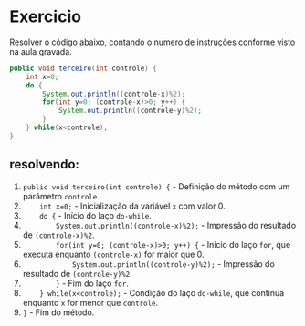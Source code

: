 # Exercicio
Resolver o código abaixo, contando o numero de instruções conforme visto na aula gravada.


```java
public void terceiro(int controle) {
    int x=0;
    do {
        System.out.println((controle-x)%2);
        for(int y=0; (controle-x)>0; y++) {
            System.out.println((controle-y)%2);
        }
    } while(x<controle);
}
```

## resolvendo:

1. `public void terceiro(int controle) {` - Definição do método com um parâmetro `controle`.
2. `    int x=0;` - Inicialização da variável `x` com valor 0.
3. `    do {` - Início do laço `do-while`.
4. `        System.out.println((controle-x)%2);` - Impressão do resultado de `(controle-x)%2`.
5. `        for(int y=0; (controle-x)>0; y++) {` - Início do laço `for`, que executa enquanto `(controle-x)` for maior que 0.
6. `            System.out.println((controle-y)%2);` - Impressão do resultado de `(controle-y)%2`.
7. `        }` - Fim do laço `for`.
8. `    } while(x<controle);` - Condição do laço `do-while`, que continua enquanto `x` for menor que `controle`.
9. `}` - Fim do método.
